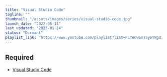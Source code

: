 ```yaml
---
title: "Visual Studio Code"
tagline: ""
thumbnail: "/assets/images/series/visual-studio-code.jpg"
launch_date: "2022-05-11"
last_updated: "2023-01-14"
status: "Dormant"
playlist_link: "https://www.youtube.com/playlist?list=PLYeOw6sTSy6YWgd1F1mLCmzgxOkxUuxeQ"
---
```


## Required

- [Visual Studio Code](https://code.visualstudio.com)
